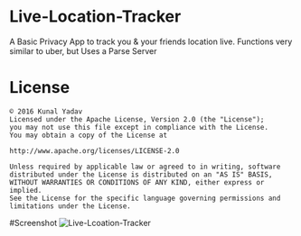 # Live-Location-Tracker
A Basic Privacy App to track you &amp; your friends location live. Functions very similar to uber, but Uses a Parse Server

# License
```
© 2016 Kunal Yadav
Licensed under the Apache License, Version 2.0 (the "License");
you may not use this file except in compliance with the License.
You may obtain a copy of the License at

http://www.apache.org/licenses/LICENSE-2.0

Unless required by applicable law or agreed to in writing, software
distributed under the License is distributed on an "AS IS" BASIS,
WITHOUT WARRANTIES OR CONDITIONS OF ANY KIND, either express or implied.
See the License for the specific language governing permissions and
limitations under the License.
```
#Screenshot
![Live-Lcoation-Tracker](http://i.imgur.com/KqRMtct.jpg)


